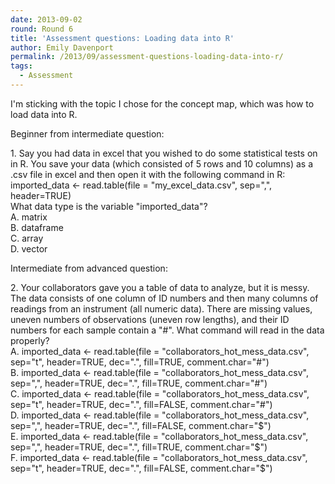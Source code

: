 ```yaml
---
date: 2013-09-02
round: Round 6
title: 'Assessment questions: Loading data into R'
author: Emily Davenport
permalink: /2013/09/assessment-questions-loading-data-into-r/
tags:
  - Assessment
---
```

I'm sticking with the topic I chose for the concept map, which was how to load data into R.

Beginner from intermediate question:

<div>
  1. Say you had data in excel that you wished to do some statistical tests on in R. You save your data (which consisted of 5 rows and 10 columns) as a .csv file in excel and then open it with the following command in R:
</div>

<div>
  imported_data <- read.table(file = "my_excel_data.csv", sep=",", header=TRUE)
</div>

<div>
  What data type is the variable "imported_data"?
</div>

<div>
  A. matrix
</div>

<div>
  B. dataframe
</div>

<div>
  C. array
</div>

<div>
  D. vector
</div>

Intermediate from advanced question:

<div>
  2. Your collaborators gave you a table of data to analyze, but it is messy. The data consists of one column of ID numbers and then many columns of readings from an instrument (all numeric data). There are missing values, uneven numbers of observations (uneven row lengths), and their ID numbers for each sample contain a "#". What command will read in the data properly?
</div>

<div>
  A. imported_data <- read.table(file = "collaborators_hot_mess_data.csv", sep="t", header=TRUE, dec=".", fill=TRUE, comment.char="#")
</div>

<div>
  B. imported_data <- read.table(file = "collaborators_hot_mess_data.csv", sep=",", header=TRUE, dec=".", fill=TRUE, comment.char="#")
</div>

<div>
  C. imported_data <- read.table(file = "collaborators_hot_mess_data.csv", sep="t", header=TRUE, dec=".", fill=FALSE, comment.char="#")
</div>

<div>
  D. imported_data <- read.table(file = "collaborators_hot_mess_data.csv", sep=",", header=TRUE, dec=".", fill=FALSE, comment.char="$")
</div>

<div>
  E. imported_data <- read.table(file = "collaborators_hot_mess_data.csv", sep=",", header=TRUE, dec=".", fill=TRUE, comment.char="$")
</div>

<div>
  F. imported_data <- read.table(file = "collaborators_hot_mess_data.csv", sep="t", header=TRUE, dec=".", fill=FALSE, comment.char="$")
</div>

&nbsp;

<div>
</div>

<div>
</div>
